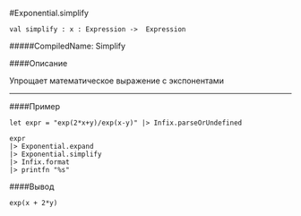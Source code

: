 #Exponential.simplify

	val simplify : x : Expression ->  Expression


#####CompiledName: Simplify


####Описание
	
Упрощает математическое выражение с экспонентами

----------

####Пример

    let expr = "exp(2*x+y)/exp(x-y)" |> Infix.parseOrUndefined
    
    expr
    |> Exponential.expand 
    |> Exponential.simplify
    |> Infix.format
    |> printfn "%s"
    

####Вывод

    exp(x + 2*y)
